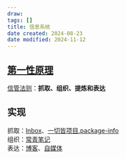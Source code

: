 ```yaml
---
draw:
tags: []
title: 信息系统
date created: 2024-08-23
date modified: 2024-11-12
---
```


## [第一性原理](第一性原理.md)

[信管法则](信管法则.md)：**抓取、组织、提炼和表达**

## 实现

抓取：[Inbox](Inbox.md)、[一切皆项目.package-info](一切皆项目.package-info.md)  
组织：[常青笔记](常青笔记.md)  
表达：[博客](博客.md)、[自媒体](自媒体.md)

